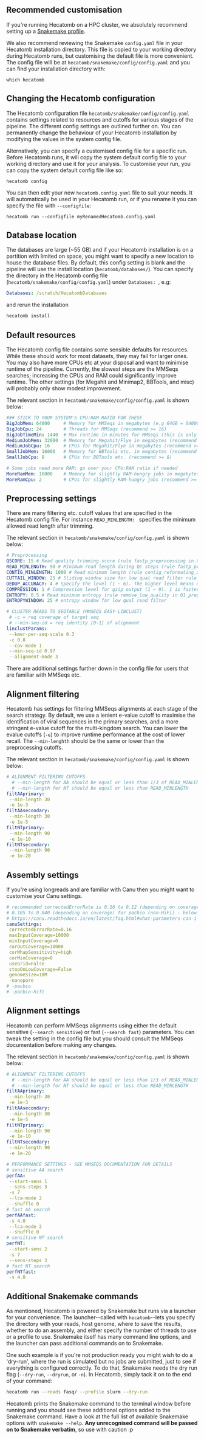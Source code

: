 ## Recommended customisation

If you're running Hecatomb on a HPC cluster, we absolutely recommend setting up a 
[Snakemake profile](profiles.md).

We also recommend reviewing the Snakemake `config.yaml` file in your Hecatomb installation directory.
This file is copied to your working directory during Hecatomb runs, but customising the default file is more convenient.
The config file will be at `hecatomb/snakemake/config/config.yaml` and you can find your installation directory with:

```shell
which hecatomb
```

## Changing the Hecatomb configuration

The Hecatomb configuration file `hecatomb/snakemake/config/config.yaml` contains settings related to resources and 
cutoffs for various stages of the pipeline. The different config settings are outlined further on.
You can permanently change the behaviour of your Hecatomb installation by modifying the values in the system config file.

Alternatively, you can specify a customised config file for a specific run.
Before Hecatomb runs, it will copy the system default config file to your working directory and use it for your analysis.
To customise your run, you can copy the system default config file like so:

```shell
hecatomb config
```

You can then edit your new `hecatomb.config.yaml` file to suit your needs.
It will automatically be used in your Hecatomb run, or if you rename it you can specify the file with `--configfile`:

```shell
hecatomb run --configfile myRenamedHecatomb.config.yaml
```

## Database location

The databases are large (~55 GB) and if your Hecatomb installation is on a partition with limited on space,
you might want to specify a new location to house the database files. 
By default, this config setting is blank and the pipeline will use the install location (`hecatomb/databases/`).
You can specify the directory in the Hecatomb config file (`hecatomb/snakemake/config/config.yaml`) under `Databases: `, 
e.g:

```yaml
Databases: /scratch/HecatombDatabases
```

and rerun the installation 

```bash
hecatomb install
```

## Default resources

The Hecatomb config file contains some sensible defaults for resources.
While these should work for most datasets, they may fail for larger ones.
You may also have more CPUs etc at your disposal and want to minimise runtime of the pipeline.
Currently, the slowest steps are the MMSeqs searches; increasing the CPUs and RAM could significantly improve runtime.
The other settings (for Megahit and Minimap2, BBTools, and misc) will probably only show modest improvement.

The relevant section in `hecatomb/snakemake/config/config.yaml` is shown below:

```yaml
### STICK TO YOUR SYSTEM'S CPU:RAM RATIO FOR THESE
BigJobMem: 64000     # Memory for MMSeqs in megabytes (e.g 64GB = 64000, recommend >= 64000)
BigJobCpu: 24        # Threads for MMSeqs (recommend >= 16)
BigJobTimeMin: 1440  # Max runtime in minutes for MMSeqs (this is only enforced by the Snakemake profile)
MediumJobMem: 32000  # Memory for Megahit/Flye in megabytes (recommend >= 32000)
MediumJobCpu: 16     # CPUs for Megahit/Flye in megabytes (recommend >= 16)
SmallJobMem: 16000   # Memory for BBTools etc. in megabytes (recommend >= 16000)
SmallJobCpu: 8       # CPUs for BBTools etc. (recommend >= 8)

# Some jobs need more RAM; go over your CPU:RAM ratio if needed
MoreRamMem: 16000    # Memory for slightly RAM-hungry jobs in megabytes (recommend >= 16000)
MoreRamCpu: 2        # CPUs for slightly RAM-hungry jobs (recommend >= 2)
```

## Preprocessing settings

There are many filtering etc. cutoff values that are specified in the Hecatomb config file.
For instance `READ_MINLENGTH: ` specifies the minimum allowed read length after trimming.

The relevant section in `hecatomb/snakemake/config/config.yaml` is shown below:

```yaml
# Preprocessing
QSCORE: 15 # Read quality trimming score (rule fastp_preprocessing in 01_preprocessing.smk)
READ_MINLENGTH: 90 # Minimum read length during QC steps (rule fastp_preprocessing in 01_preprocessing.smk)
CONTIG_MINLENGTH: 1000 # Read minimum length (rule contig_reformating_and_stats in 01_preprocessing.smk)
CUTTAIL_WINDOW: 25 # Sliding window size for low qual read filter rule fastp_preprocessing in 01_preprocessing.smk)
DEDUP_ACCURACY: 4 # Specify the level (1 ~ 6). The higher level means more memory usage and more running time, but lower risk of incorrect deduplication marking (rule fastp_preprocessing in 01_preprocessing.smk)
COMPRESSION: 1 # Compression level for gzip output (1 ~ 9). 1 is fastest, 9 is smallest. Default is 1, based on assumption of large scratch space (rule fastp_preprocessing in 01_preprocessing.smk)
ENTROPY: 0.5 # Read minimum entropy (rule remove_low_quality in 01_preprocessing.smk)
ENTROPYWINDOW: 25 # entropy window for low qual read filter

# CLUSTER READS TO SEQTABLE (MMSEQS EASY-LINCLUST)
 # -c = req coverage of target seq
 # --min-seq-id = req identity [0-1] of alignment
linclustParams:
 --kmer-per-seq-scale 0.3
 -c 0.8
 --cov-mode 1
 --min-seq-id 0.97
 --alignment-mode 3
```

There are additional settings further down in the config file for users that are familiar with MMSeqs etc.

## Alignment filtering

Hecatomb has settings for filtering MMSeqs alignments at each stage of the search strategy.
By default, we use a lenient e-value cutoff to maximise the identification of viral sequences in the primary searches,
and a more stringent e-value cutoff for the multi-kingdom search.
You can lower the evalue cutoffs (`-e`) to improve runtime performance at the cost of lower recall.
The `--min-lenghth` should be the same or lower than the preprocessing cutoffs.

The relevant section in `hecatomb/snakemake/config/config.yaml` is shown below:

```yaml
# ALIGNMENT FILTERING CUTOFFS
  # --min-length for AA should be equal or less than 1/3 of READ_MINLENGTH
  # --min-length for NT should be equal or less than READ_MINLENGTH
filtAAprimary:
 --min-length 30
 -e 1e-3
filtAAsecondary:
 --min-length 30
 -e 1e-5
filtNTprimary:
 --min-length 90
 -e 1e-10
filtNTsecondary:
 --min-length 90
 -e 1e-20
```

## Assembly settings

If you're using longreads and are familiar with Canu then you might want to customise your Canu settings.

```yaml
# recommended correctedErrorRate is 0.16 to 0.12 (depending on coverage) for nanopore and
# 0.105 to 0.040 (depending on coverage) for pacbio (non-HiFi) - below is low-coverage nanopore
# https://canu.readthedocs.io/en/latest/faq.html#what-parameters-can-i-tweak
canuSettings:
 correctedErrorRate=0.16
 maxInputCoverage=10000
 minInputCoverage=0
 corOutCoverage=10000
 corMhapSensitivity=high
 corMinCoverage=0
 useGrid=False
 stopOnLowCoverage=False
 genomeSize=10M
 -nanopore
# -pacbio
# -pacbio-hifi
```

## Alignment settings

Hecatomb can perform MMSeqs alignments using either the default sensitive (`--search sensitive`) or fast (`--search fast`) parameters.
You can tweak the setting in the config file but you should consult the MMSeqs documentation before making any changes.

The relevant section in `hecatomb/snakemake/config/config.yaml` is shown below:

```yaml
# ALIGNMENT FILTERING CUTOFFS
  # --min-length for AA should be equal or less than 1/3 of READ_MINLENGTH
  # --min-length for NT should be equal or less than READ_MINLENGTH
filtAAprimary:
 --min-length 30
 -e 1e-3
filtAAsecondary:
 --min-length 30
 -e 1e-5
filtNTprimary:
 --min-length 90
 -e 1e-10
filtNTsecondary:
 --min-length 90
 -e 1e-20

# PERFORMANCE SETTINGS - SEE MMSEQS DOCUMENTATION FOR DETAILS
# sensitive AA search
perfAA:
 --start-sens 1
 --sens-steps 3
 -s 7
 --lca-mode 2
 --shuffle 0
# fast AA search
perfAAfast:
 -s 4.0
 --lca-mode 2
 --shuffle 0
# sensitive NT search
perfNT:
 --start-sens 2
 -s 7
 --sens-steps 3
# fast NT search
perfNTfast:
 -s 4.0
```

## Additional Snakemake commands

As mentioned, Hecatomb is powered by Snakemake but runs via a launcher for your convenience.
The launcher--called with `hecatomb`--lets you specify the directory with your reads, host genome, where to save the results,
whether to do an assembly, and either specify the number of threads to use or a profile to use.
Snakemake itself has many command line options, and the launcher can pass additional commands on to Snakemake.

One such example is if you're not production ready you might wish to do a 'dry-run', where the run is simulated but no 
jobs are submitted, just to see if everything is configured correctly.
To do that, Snakemake needs the dry run flag (`--dry-run`, `--dryrun`, or `-n`).
In Hecatomb, simply tack it on to the end of your command:

```bash
hecatomb run --reads fasq/ --profile slurm --dry-run
```

Hecatomb prints the Snakemake command to the terminal window before running and you should see these additional options 
added to the Snakemake command. Have a look at the full list of available Snakemake options with `snakemake --help`. 
__Any unrecognised command will be passed on to Snakemake verbatim__, so use with caution :p

